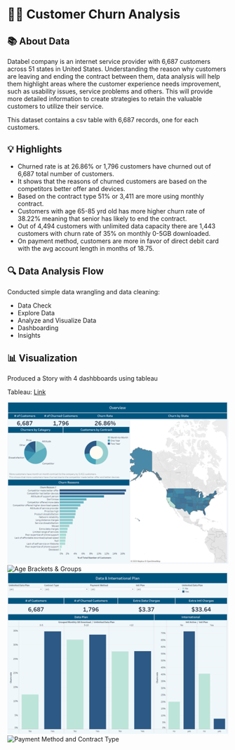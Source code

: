 # 🧑‍💻 Customer Churn Analysis

## 📚 About Data

Databel company is an internet service provider with 6,687 customers across 51 states in United States. Understanding the reason why customers are leaving and ending the contract between them, data analysis will help them highlight areas where the customer experience needs improvement, such as usability issues, service problems and others. This will provide more detailed information to create strategies to retain the valuable customers to utilize their service.

This dataset contains a csv table with 6,687 records, one for each customers.


## 💡 Highlights

- Churned rate is at 26.86% or 1,796 customers have churned out of 6,687 total number of customers.
- It shows that the reasons of churned customers are based on the competitors better offer and devices.
- Based on the contract type 51% or 3,411 are more using monthly contract.
- Customers with age 65-85 yrd old has more higher churn rate of 38.22% meaning that senior has likely to end the contract.
- Out of 4,494 customers with unlimited data capacity there are 1,443 customers with churn rate of 35% on monthly 0-5GB downloaded.
- On payment method, customers are more in favor of direct debit card with the avg account length in months of 18.75.


## 🔍️ Data Analysis Flow 

Conducted simple data wrangling and data cleaning:
- Data Check
- Explore Data
- Analyze and Visualize Data
- Dashboarding
- Insights


## 📊 Visualization

Produced a Story with 4 dashbboards using tableau

Tableau: [Link](https://public.tableau.com/app/profile/norizza.cruz1812/viz/CustomerChurnAnalysis_17422855016420/ChurnAnalysis)

![Overview](https://github.com/norizzacruz/Customer/blob/main/Overview.png?raw=true)
![Age Brackets & Groups](https://github.com/norizzacruz/Customer-Churn-Analysis/blob/main/Age%20Brackets%20&%20Groups.png?raw=true)
![Data International Plan](https://github.com/norizzacruz/Customer/blob/main/Data%20and%20International%20Plan.png?raw=true)
![Payment Method and Contract Type](https://github.com/user-attachments/assets/9310a98f-5750-47f3-93d4-02e9f1296e1a)





